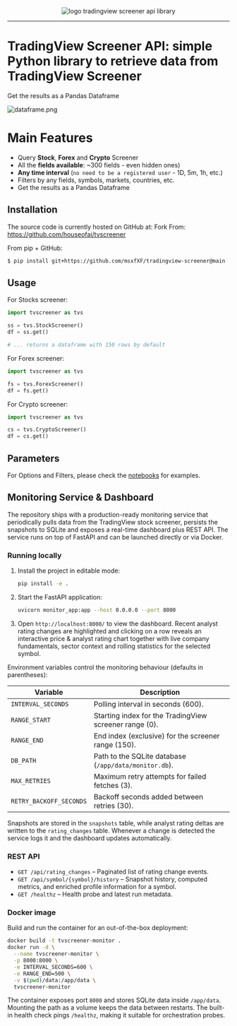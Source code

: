 <div align="center">
  <img alt="logo tradingview screener api library" src="https://raw.githubusercontent.com/houseofai/tvscreener/main/.github/img/logo-tradingview-screener-api.png"><br>
</div>

-----------------

# TradingView Screener API: simple Python library to retrieve data from TradingView Screener
Get the results as a Pandas Dataframe

![dataframe.png](https://github.com/houseofai/tvscreener/blob/main/.github/img/dataframe.png?raw=true)

# Main Features

- Query **Stock**, **Forex** and **Crypto** Screener
- All the **fields available**: ~300 fields - even hidden ones)
- **Any time interval** (`no need to be a registered user` - 1D, 5m, 1h, etc.)
- Filters by any fields, symbols, markets, countries, etc.
- Get the results as a Pandas Dataframe

## Installation

The source code is currently hosted on GitHub at:
Fork From: https://github.com/houseofai/tvscreener

From pip + GitHub:

```sh
$ pip install git+https://github.com/msxfXF/tradingview-screener@main
```

## Usage

For Stocks screener:

```python
import tvscreener as tvs

ss = tvs.StockScreener()
df = ss.get()

# ... returns a dataframe with 150 rows by default
``` 

For Forex screener:

```python
import tvscreener as tvs

fs = tvs.ForexScreener()
df = fs.get()
```

For Crypto screener:

```python
import tvscreener as tvs

cs = tvs.CryptoScreener()
df = cs.get()
```

## Parameters

For Options and Filters, please check the [notebooks](https://github.com/houseofai/tvscreener/tree/main/notebooks) for
examples.
## Monitoring Service & Dashboard

The repository ships with a production-ready monitoring service that periodically pulls data from the TradingView stock
screener, persists the snapshots to SQLite and exposes a real-time dashboard plus REST API. The service runs on top of
FastAPI and can be launched directly or via Docker.

### Running locally

1. Install the project in editable mode:

   ```bash
   pip install -e .
   ```

2. Start the FastAPI application:

   ```bash
   uvicorn monitor_app:app --host 0.0.0.0 --port 8000
   ```

3. Open `http://localhost:8000/` to view the dashboard. Recent analyst rating changes are highlighted and clicking on a
   row reveals an interactive price & analyst rating chart together with live company fundamentals, sector context and
   rolling statistics for the selected symbol.

Environment variables control the monitoring behaviour (defaults in parentheses):

| Variable            | Description                                              |
|---------------------|----------------------------------------------------------|
| `INTERVAL_SECONDS`  | Polling interval in seconds (600).                        |
| `RANGE_START`       | Starting index for the TradingView screener range (0).    |
| `RANGE_END`         | End index (exclusive) for the screener range (150).       |
| `DB_PATH`           | Path to the SQLite database (`/app/data/monitor.db`).     |
| `MAX_RETRIES`       | Maximum retry attempts for failed fetches (3).            |
| `RETRY_BACKOFF_SECONDS` | Backoff seconds added between retries (30).           |

Snapshots are stored in the `snapshots` table, while analyst rating deltas are written to the `rating_changes` table.
Whenever a change is detected the service logs it and the dashboard updates automatically.

### REST API

- `GET /api/rating_changes` – Paginated list of rating change events.
- `GET /api/symbol/{symbol}/history` – Snapshot history, computed metrics, and enriched profile information for a symbol.
- `GET /healthz` – Health probe and latest run metadata.

### Docker image

Build and run the container for an out-of-the-box deployment:

```bash
docker build -t tvscreener-monitor .
docker run -d \
  --name tvscreener-monitor \
  -p 8000:8000 \
  -e INTERVAL_SECONDS=600 \
  -e RANGE_END=500 \
  -v $(pwd)/data:/app/data \
  tvscreener-monitor
```

The container exposes port `8000` and stores SQLite data inside `/app/data`. Mounting the path as a volume keeps the data
between restarts. The built-in health check pings `/healthz`, making it suitable for orchestration probes.
